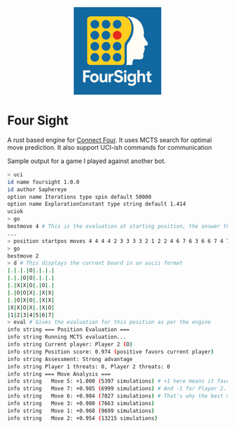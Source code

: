 <div align=center>
  <img src="./assets/logo.png" width=200>
</div>

# Four Sight
A rust based engine for [Connect Four](https://en.wikipedia.org/wiki/Connect_Four). It uses MCTS search for optimal move prediction. It also support UCI-ish commands for communication

Sample output for a game I played against another bot.
```bash
> uci
id name foursight 1.0.0
id author Saphereye
option name Iterations type spin default 50000
option name ExplorationConstant type string default 1.414
uciok
> go
bestmove 4 # This is the evaluation at starting position, the answer the columns number
...
> position startpos moves 4 4 4 4 2 3 3 3 3 2 1 2 2 4 6 7 6 3 6 6 7 4 7
> go
bestmove 2
> d # This displays the current board in an ascii format
|.|.|.|O|.|.|.|
|.|.|O|O|.|.|.|
|.|X|X|O|.|O|.|
|.|O|O|X|.|X|X|
|.|O|X|O|.|X|X|
|X|X|O|X|.|X|O|
|1|2|3|4|5|6|7|
> eval # Gives the evaluation for this position as per the engine
info string === Position Evaluation ===
info string Running MCTS evaluation...
info string Current player: Player 2 (O)
info string Position score: 0.974 (positive favors current player)
info string Assessment: Strong advantage
info string Player 1 threats: 0, Player 2 threats: 0
info string === Move Analysis ===
info string   Move 5: +1.000 (5397 simulations) # +1 here means it favours Player 1 more,
info string   Move 7: +0.985 (6999 simulations) # And -1 for Player 2.
info string   Move 6: +0.984 (7027 simulations) # That's why the best move here is 2 and not 5.
info string   Move 3: +0.980 (7663 simulations)
info string   Move 1: +0.968 (9699 simulations)
info string   Move 2: +0.954 (13215 simulations)
```
